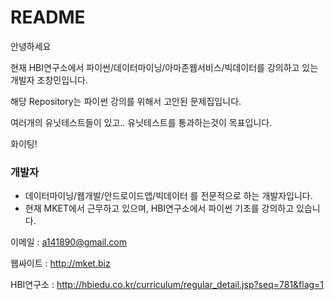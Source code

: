 # README #

안녕하세요

현재 HBI연구소에서 파이썬/데이터마이닝/아마존웹서비스/빅데이터를 강의하고 있는 개발자 조창민입니다.

해당 Repository는 파이썬 강의를 위해서 고안된 문제집입니다.

여러개의 유닛테스트들이 있고.. 유닛테스트를 통과하는것이 목표입니다.

화이팅!


### 개발자 ###
* 데이터마이닝/웹개발/안드로이드앱/빅데이터 를 전문적으로 하는 개발자입니다.
* 현재 MKET에서 근무하고 있으며, HBI연구소에서 파이썬 기초를 강의하고 있습니다.


이메일 : [a141890@gmail.com](a141890@gmail.com)

웹싸이트 : http://mket.biz

HBI연구소 : http://hbiedu.co.kr/curriculum/regular_detail.jsp?seq=781&flag=1